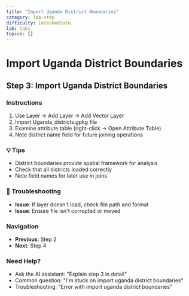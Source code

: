 ```yaml
---
title: "Import Uganda District Boundaries"
category: lab-step
difficulty: intermediate
lab: lab1
topics: []
---
```


# Import Uganda District Boundaries

## Step 3: Import Uganda District Boundaries

### Instructions
1. Use Layer → Add Layer → Add Vector Layer
2. Import Uganda_districts.gpkg file
3. Examine attribute table (right-click → Open Attribute Table)
4. Note district name field for future joining operations

### 💡 Tips
- District boundaries provide spatial framework for analysis
- Check that all districts loaded correctly
- Note field names for later use in joins

### 🔧 Troubleshooting
- **Issue**: If layer doesn't load, check file path and format
- **Issue**: Ensure file isn't corrupted or moved



### Navigation
- **Previous**: Step 2
- **Next**: Step 4

### Need Help?
- Ask the AI assistant: "Explain step 3 in detail"
- Common question: "I'm stuck on import uganda district boundaries"
- Troubleshooting: "Error with import uganda district boundaries"
